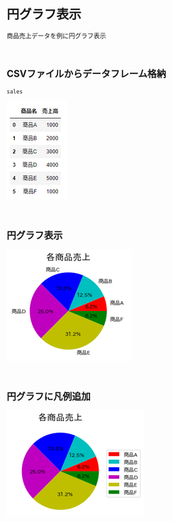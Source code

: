 # 円グラフ表示
商品売上データを例に円グラフ表示

<br>

## CSVファイルからデータフレーム格納
```
sales
```
![画像1](./Matplotlib-Exercises3-1.png)

<br>

## 円グラフ表示
![画像2](./Matplotlib-Exercises3-2.png)

<br>

## 円グラフに凡例追加
![画像3](./Matplotlib-Exercises3-3.png)

<br>
